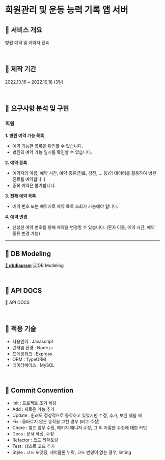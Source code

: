 # 회원관리 및 운동 능력 기록 앱 서버

## 📌 서비스 개요

병원 예약 및 예약자 관리 

<br/>

## 📌 제작 기간

2022.10.16 ~ 2022.10.18 (3일)

<br/>

## 📌 요구사항 분석 및 구현

### 회원

**1. 병원 예약 가능 목록**

- 예약 가능한 목록을 확인할 수 있습니다.
- 병원의 예약 가능 일시를 확인할 수 있습니다.

**2. 예약 등록**

- 예약자의 이름, 예약 시간, 예약 종류(진료, 검진, ... 등)의 데이터를 활용하여 병원 진료를 예약합니다.
- 중복 예약은 불가합니다.

**3. 전체 예약 목록**

- 예약 번호 또는 예약자로 예약 목록 조회가 가능해야 합니다.

**4. 예약 변경**

- 신청한 예약 번호를 통해 예약을 변경할 수 있습니다. (환자 이름, 예약 시간, 예약 종류 변경 가능)

---

## 📌 DB Modeling

**[🔗 dbdiagram](https://dbdiagram.io/d/6342861cf0018a1c5fc43173)**
![DB Modeling](https://i.imgur.com/e96LpnO.jpg)

<br>

## 📌 API DOCS

🔗 API DOCS

<br/>

## 📌 적용 기술

- 사용언어 : Javascript
- 런타임 환경 : Node.js
- 프레임워크 : Express
- ORM : TypeORM
- 데이터베이스 : MySQL

<br/>

## 📌 Commit Convention

- Init : 프로젝트 초기 세팅
- Add : 새로운 기능 추가
- Update : 원래도 정상적으로 동작하고 있었지만 수정, 추가, 보완 했을 때
- Fix : 올바르지 않은 동작을 고친 경우 (버그 수정)
- Chore : 빌드 업무 수정, 패키지 매니저 수정, 그 외 자잘한 수정에 대한 커밋
- Docs : 문서 작성, 수정
- Refactor : 코드 리팩토링
- Test : 테스트 코드 추가
- Style : 코드 포맷팅, 세미콜론 누락, 코드 변경이 없는 경우, linting

